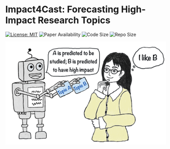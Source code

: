 # Impact4Cast: Forecasting High-Impact Research Topics
[![License: MIT](https://img.shields.io/badge/License-MIT-yellow.svg)](https://opensource.org/licenses/MIT)
![Paper Availability](https://img.shields.io/badge/paper-available-green)
![Code Size](https://img.shields.io/github/languages/code-size/artificial-scientist-lab/Impact4Cast)
![Repo Size](https://img.shields.io/github/repo-size/artificial-scientist-lab/Impact4Cast)
 
<img src="miscellaneous/art_work.png" alt="workflow" width="500"/>



